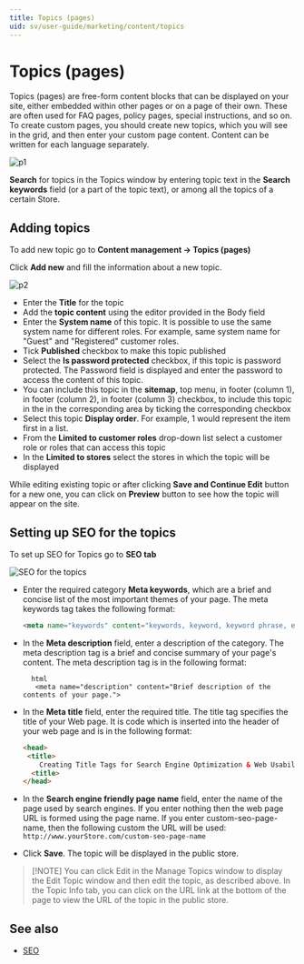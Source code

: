 ```yaml
---
title: Topics (pages)
uid: sv/user-guide/marketing/content/topics
---
```


# Topics (pages)

Topics (pages) are free-form content blocks that can be displayed on your site, either embedded within other pages or on a page of their own. These are often used for FAQ pages, policy pages, special instructions, and so on. To create custom pages, you should create new topics, which you will see in the grid, and then enter your custom page content. Content can be written for each language separately.

![p1](_static/topicts/Topic1.png)

**Search** for topics in the Topics window by entering topic text in the **Search keywords** field (or a part of the topic text), or among all the topics of a certain Store.

## Adding topics

To add new topic go to **Content management → Topics (pages)**

Click **Add new** and fill the information about a new topic.

![p2](_static/topicts/Topic2.png)

- Enter the **Title** for the topic
- Add the **topic content** using the editor provided in the Body field
- Enter the **System name** of this topic. It is possible to use the same system name for different roles. For example, same system name for "Guest" and "Registered" customer roles.
- Tick **Published** checkbox to make this topic published
- Select the **Is password protected** checkbox, if this topic is password protected. The Password field is displayed and enter the password to access the content of this topic.
- You can include this topic in the **sitemap**, top menu, in footer (column 1), in footer (column 2), in footer (column 3) checkbox, to include this topic in the in the corresponding area by ticking the corresponding checkbox
- Select this topic **Display order**. For example, 1 would represent the item first in a list.
- From the **Limited to customer roles** drop-down list select a customer role or roles that can access this topic
- In the **Limited to stores** select the stores in which the topic will be displayed

While editing existing topic or after clicking **Save and Continue Edit** button for a new one, you can click on **Preview** button to see how the topic will appear on the site.

## Setting up SEO for the topics

To set up SEO for Topics go to **SEO tab**

![SEO for the topics](_static/topicts/Topic3.png)

- Enter the required category **Meta keywords**, which are a brief and concise list of the most important themes of your page. The meta keywords tag takes the following format:
    
    ```html
    <meta name="keywords" content="keywords, keyword, keyword phrase, etc.">
    ```

- In the **Meta description** field, enter a description of the category. The meta description tag is a brief and concise summary of your page's content. The meta description tag is in the following format:
    
        html
         <meta name="description" content="Brief description of the contents of your page.">

- In the **Meta title** field, enter the required title. The title tag specifies the title of your Web page. It is code which is inserted into the header of your web page and is in the following format:
    
    ```html
    <head>
     <title>
        Creating Title Tags for Search Engine Optimization & Web Usability
      <title>
    </head>
    ```

- In the **Search engine friendly page name** field, enter the name of the page used by search engines. If you enter nothing then the web page URL is formed using the page name. If you enter custom-seo-page-name, then the following custom the URL will be used: `http://www.yourStore.com/custom-seo-page-name`

- Click **Save**. The topic will be displayed in the public store.

> [!NOTE] You can click Edit in the Manage Topics window to display the Edit Topic window and then edit the topic, as described above. In the Topic Info tab, you can click on the URL link at the bottom of the page to view the URL of the topic in the public store.

## See also

- [SEO](xref:sv/user-guide/marketing/content/seo)